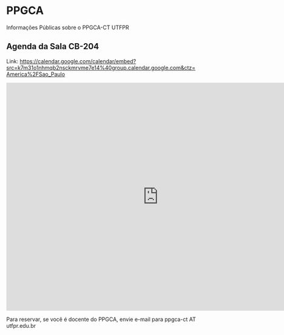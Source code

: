 # PPGCA

Informações Públicas sobre o PPGCA-CT UTFPR


## Agenda da Sala CB-204

Link: https://calendar.google.com/calendar/embed?src=k7m31o1nhmqb2nsckmrvme7e14%40group.calendar.google.com&ctz=America%2FSao_Paulo

<iframe src="https://calendar.google.com/calendar/embed?src=k7m31o1nhmqb2nsckmrvme7e14%40group.calendar.google.com&ctz=America%2FSao_Paulo" style="border: 0" width="800" height="600" frameborder="0" scrolling="no"></iframe>

Para reservar, se você é docente do PPGCA, envie e-mail para ppgca-ct AT utfpr.edu.br
